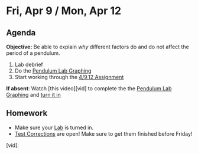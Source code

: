 Fri, Apr 9 / Mon, Apr 12
==================

Agenda
---------
**Objective:** Be able to explain *why* different factors do and do not affect the period of a pendulum.

1. Lab debrief
2. Do the [Pendulum Lab Graphing][graph]
3. Start working through the [4/9,12 Assignment][assmt]

**If absent**: Watch [this video][vid] to complete the the [Pendulum Lab Graphing][labpaper] and [turn it in][graph]


Homework 
-------------
- Make sure your [Lab][lab] is turned in.
- [Test Corrections][correct] are open!  Make sure to get them finished before Friday!

[correct]: https://avon.schoology.com/assignment/4835420000/
[lab]: https://avon.schoology.com/assignment/4841068270/
[assmt]: https://avon.schoology.com/assignment/4844824672/
[graph]: https://avon.schoology.com/course/2624603689/assessments/4846780655
[labpaper]: https://avon.schoology.com/course/2624603689/materials/gp/4846832816
[vid]: 
<!--stackedit_data:
eyJoaXN0b3J5IjpbMTQ3MDkxNTAyMCwtMTM4ODg4MDczNiwtMT
Q4NzEyNjIzOSwtMjA2NDE0MDY2NiwxMjc0MTUyMTgzLC0yMDYz
NDY2ODM0LC0xODg4NDg2MzYsLTUxMjg1NDIwOCwtMTk2NTA0MD
A1NSwtMzE4NjgwNzI2LDE1OTg4MTUyMzgsMTE4NzkyNTkzNiw3
MDIzOTQ5MjgsNjI5MjM3NzYsMTc2ODIxNTc5LC0xOTAzMTY4OD
UxLC00OTA4MzYyNCwtMjEwMzk3MjU5MSwxMTQxNTQ1MDI3LDE4
MDYwNzcxMTldfQ==
-->